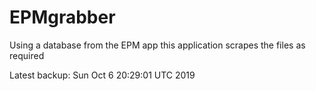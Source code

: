# EPMgrabber
Using a database from the EPM app this application scrapes the files as required


Latest backup: Sun Oct 6 20:29:01 UTC 2019
